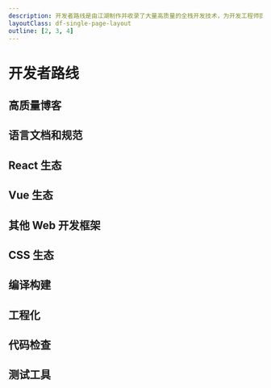 ```yaml
---
description: 开发者路线是由江湖制作并收录了大量高质量的全栈开发技术，为开发工程师提供最简单、便捷的设计与编程服务
layoutClass: df-single-page-layout
outline: [2, 3, 4]
---
```


<script setup>
import DfRoadmapLatest from './components/df-roadmap/DfRoadmapLatest.vue'
import DfRoadmap from './components/df-roadmap/DfRoadmap.vue'

import { BLOG_DATA } from './components/df-roadmap/df-blog-data.ts'
import { LANGUAGE_RULE_DATA } from './components/df-roadmap/df-language-rule-data.ts'
import { REACT_DATA } from './components/df-roadmap/df-react-data.ts'
import { VUE_DATA } from './components/df-roadmap/df-vue-data.ts'
import { OTHER_WEB_FRAMEWORK_DATA } from './components/df-roadmap/df-other-framework-data.ts'
import { CSS_DATA } from './components/df-roadmap/df-css-data.ts'
import { COMPILE_BUILD_DATA } from './components/df-roadmap/df-compile-build-data.ts'
import { ENGINEERING_DATA } from './components/df-roadmap/df-engineering-data.ts'
import { CODE_LINT_DATA } from './components/df-roadmap/df-code-lint-data.ts'
import { TEST_DATA } from './components/df-roadmap/df-test-data.ts'
</script>

# 开发者路线

<ClientOnly>
  <DfRoadmapLatest />
</ClientOnly>

## 高质量博客

<ClientOnly>
  <DfRoadmap v-bind:data="BLOG_DATA" />
</ClientOnly>

## 语言文档和规范

<ClientOnly>
  <DfRoadmap v-bind:data="LANGUAGE_RULE_DATA" />
</ClientOnly>

## React 生态

<ClientOnly>
  <DfRoadmap v-bind:data="REACT_DATA" />
</ClientOnly>

## Vue 生态

<ClientOnly>
  <DfRoadmap v-bind:data="VUE_DATA" />
</ClientOnly>

## 其他 Web 开发框架

<ClientOnly>
  <DfRoadmap v-bind:data="OTHER_WEB_FRAMEWORK_DATA" />
</ClientOnly>

## CSS 生态

<ClientOnly>
  <DfRoadmap v-bind:data="CSS_DATA" />
</ClientOnly>

## 编译构建

<ClientOnly>
  <DfRoadmap v-bind:data="COMPILE_BUILD_DATA" />
</ClientOnly>

## 工程化

<ClientOnly>
  <DfRoadmap v-bind:data="ENGINEERING_DATA" />
</ClientOnly>

## 代码检查

<ClientOnly>
  <DfRoadmap v-bind:data="CODE_LINT_DATA" />
</ClientOnly>

## 测试工具

<ClientOnly>
  <DfRoadmap v-bind:data="TEST_DATA" />
</ClientOnly>
